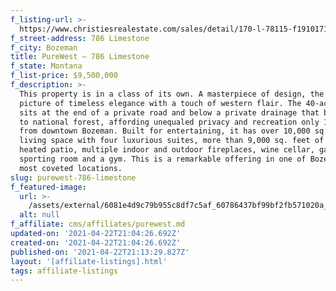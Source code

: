 ```yaml
---
f_listing-url: >-
  https://www.christiesrealestate.com/sales/detail/170-l-78115-f1910171559700009/786-limestone-bozeman-mt-59715
f_street-address: 786 Limestone
f_city: Bozeman
title: PureWest – 786 Limestone
f_state: Montana
f_list-price: $9,500,000
f_description: >-
  This property is in a class of its own. A masterpiece of design, the home is a
  picture of timeless elegance with a touch of western flair. The 40-acre parcel
  sits at the end of a private road and below a private drainage that backs up
  to national forest, affording unequaled privacy and recreation only 10 minutes
  from downtown Bozeman. Built for entertaining, it has over 10,000 sq. feet of
  living space with four luxurious suites, more than 9,000 sq. feet of outdoor
  heated patio, multiple indoor and outdoor fireplaces, wine cellar, game room,
  sporting room and a gym. This is a remarkable offering in one of Bozeman's
  most coveted locations.
slug: purewest-786-limestone
f_featured-image:
  url: >-
    /assets/external/6081e4d9c79b955c8df7c5af_60786437bf99bf2fb571020a_screen_shot_2020-12-22_at_8.02.46_AM.jpeg
  alt: null
f_affiliate: cms/affiliates/purewest.md
updated-on: '2021-04-22T21:04:26.692Z'
created-on: '2021-04-22T21:04:26.692Z'
published-on: '2021-04-22T21:13:29.827Z'
layout: '[affiliate-listings].html'
tags: affiliate-listings
---
```



